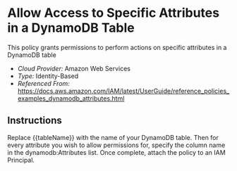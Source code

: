 # Allow Access to Specific Attributes in a DynamoDB Table
This policy grants permissions to perform actions on specific attributes in a DynamoDB table

- *Cloud Provider:* Amazon Web Services
- *Type:* Identity-Based
- *Referenced From:* https://docs.aws.amazon.com/IAM/latest/UserGuide/reference_policies_examples_dynamodb_attributes.html

## Instructions
Replace {{tableName}} with the name of your DynamoDB table. Then for every attribute you wish to allow permissions for, specify the column name in the dynamodb:Attributes list. Once complete, attach the policy to an IAM Principal.